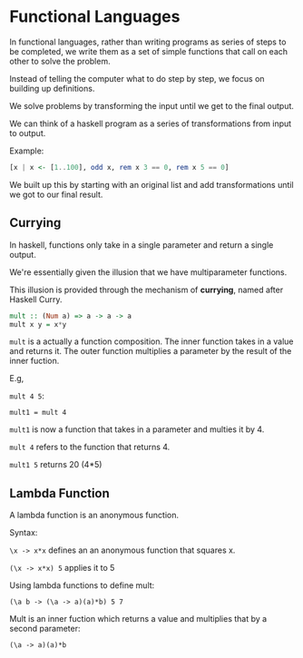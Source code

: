 # Functional Languages

In functional languages, rather than writing programs as series of
steps to be completed, we write them as a set of simple functions that
call on each other to solve the problem.

Instead of telling the computer what to do step by step, we focus on
building up definitions.

We solve problems by transforming the input until we get to the final
output.

We can think of a haskell program as a series of transformations from
input to output.

Example:

``` haskell
[x | x <- [1..100], odd x, rem x 3 == 0, rem x 5 == 0]
```

We built up this by starting with an original list and add transformations until
we got to our final result.

## Currying

In haskell, functions only take in a single parameter and return a single output.

We're essentially given the illusion that we have multiparameter functions.

This illusion is provided through the mechanism of **currying**, named after
Haskell Curry.

``` haskell
mult :: (Num a) => a -> a -> a 
mult x y = x*y
```

`mult` is a actually a function composition. The inner function takes in
a value and returns it. The outer function multiplies a parameter by the
result of the inner fuction.

E.g,

`mult 4 5`:

`mult1 = mult 4`

`mult1` is now a function that takes in a parameter and multies it by 4.

`mult 4` refers to the function that returns 4.

`mult1 5` returns 20 (4*5)

## Lambda Function

A lambda function is an anonymous function.

Syntax:

`\x -> x*x` defines an an anonymous function that squares x.

`(\x -> x*x) 5` applies it to 5

Using lambda functions to define mult:

`(\a b -> (\a -> a)(a)*b) 5 7`

Mult is an inner fuction which returns a value and multiplies that by
a second parameter:

`(\a -> a)(a)*b`